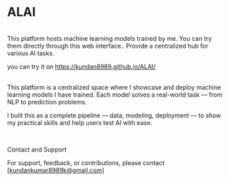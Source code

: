 # ALAI

<br>
This platform hosts machine learning models trained by me. You can try them directly through this web interface..
Provide a centralized hub for various AI tasks.


you can try it on 
https://kundan8989.github.io/ALAI/


<br>
This platform is a centralized space where I showcase and deploy machine learning models I have trained. Each model solves a real-world task — from NLP to prediction problems.

I built this as a complete pipeline — data, modeling, deployment — to show my practical skills and help users test AI with ease.


<br>







Contact and Support

For support, feedback, or contributions, please contact [kundankumar8989k@gmail.com]


